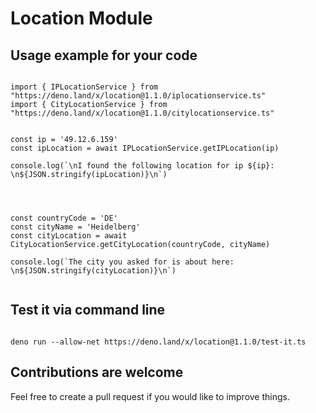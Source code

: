 # Location Module

## Usage example for your code

```

import { IPLocationService } from "https://deno.land/x/location@1.1.0/iplocationservice.ts"
import { CityLocationService } from "https://deno.land/x/location@1.1.0/citylocationservice.ts"


const ip = '49.12.6.159'
const ipLocation = await IPLocationService.getIPLocation(ip)

console.log(`\nI found the following location for ip ${ip}: \n${JSON.stringify(ipLocation)}\n`)




const countryCode = 'DE'
const cityName = 'Heidelberg'
const cityLocation = await CityLocationService.getCityLocation(countryCode, cityName)

console.log(`The city you asked for is about here: \n${JSON.stringify(cityLocation)}\n`)


```

## Test it via command line
```

deno run --allow-net https://deno.land/x/location@1.1.0/test-it.ts

```

## Contributions are welcome
Feel free to create a pull request if you would like to improve things.